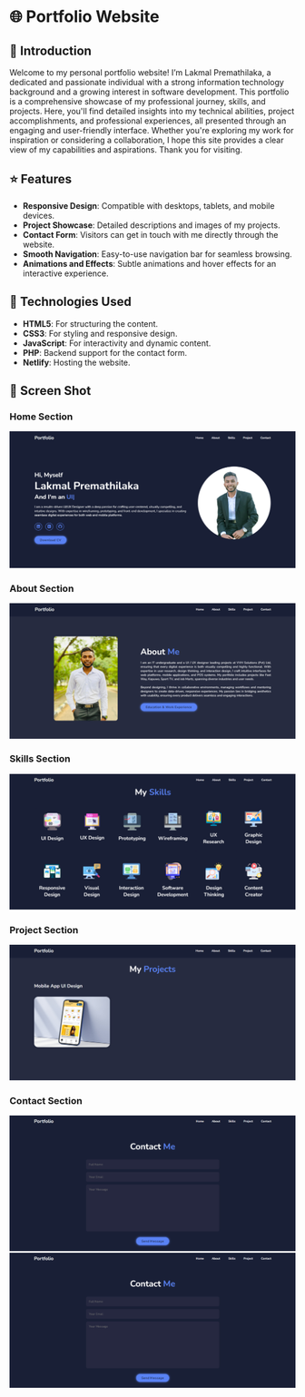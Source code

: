 # 🌐 Portfolio Website 

## 📝 Introduction

Welcome to my personal portfolio website! I’m Lakmal Premathilaka, a dedicated and passionate individual with a strong information technology background and a growing interest in software development. This portfolio is a comprehensive showcase of my professional journey, skills, and projects. Here, you'll find detailed insights into my technical abilities, project accomplishments, and professional experiences, all presented through an engaging and user-friendly interface. Whether you're exploring my work for inspiration or considering a collaboration, I hope this site provides a clear view of my capabilities and aspirations. Thank you for visiting.

## ⭐ Features

- **Responsive Design**: Compatible with desktops, tablets, and mobile devices.
- **Project Showcase**: Detailed descriptions and images of my projects.
- **Contact Form**: Visitors can get in touch with me directly through the website.
- **Smooth Navigation**: Easy-to-use navigation bar for seamless browsing.
- **Animations and Effects**: Subtle animations and hover effects for an interactive experience.

## 🔧 Technologies Used

- **HTML5**: For structuring the content.
- **CSS3**: For styling and responsive design.
- **JavaScript**: For interactivity and dynamic content.
- **PHP**: Backend support for the contact form.
- **Netlify**: Hosting the website.

## 📸 Screen Shot

### Home Section

![Homesection](image/home.PNG)

### About Section

![Aboutsection](image/about.PNG)

### Skills Section

![Skillssection](image/skill.PNG)

### Project Section

![Projectsection](image/project.PNG)

### Contact Section

![Contactsection](image/contact.PNG)
![Contactsection](image/contact.png)
